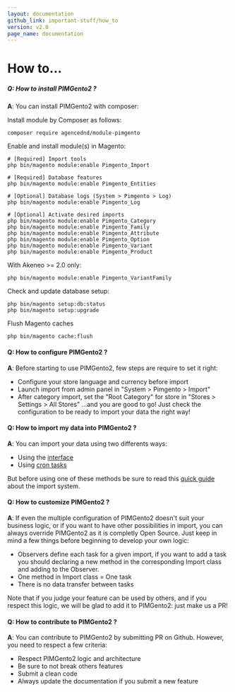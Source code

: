 ```yaml
---
layout: documentation
github_link: important-stuff/how_to
version: v2.0
page_name: documentation
---
```


How to...
========
##### Q: How to install PIMGento2 ?
**A**: You can install PIMGento2 with composer:

Install module by Composer as follows:

```shell
composer require agencednd/module-pimgento
```

Enable and install module(s) in Magento:

```shell
# [Required] Import tools
php bin/magento module:enable Pimgento_Import

# [Required] Database features
php bin/magento module:enable Pimgento_Entities

# [Optional] Database logs (System > Pimgento > Log)
php bin/magento module:enable Pimgento_Log

# [Optional] Activate desired imports
php bin/magento module:enable Pimgento_Category
php bin/magento module:enable Pimgento_Family
php bin/magento module:enable Pimgento_Attribute
php bin/magento module:enable Pimgento_Option
php bin/magento module:enable Pimgento_Variant
php bin/magento module:enable Pimgento_Product
```

With Akeneo >= 2.0 only:

```shell
php bin/magento module:enable Pimgento_VariantFamily
```

Check and update database setup:
```shell
php bin/magento setup:db:status
php bin/magento setup:upgrade
```

Flush Magento caches
```shell
php bin/magento cache:flush
```

#### Q: How to configure PIMGento2 ?
**A**: Before starting to use PIMGento2, few steps are require to set it right:
* Configure your store language and currency before import
* Launch import from admin panel in "System > Pimgento > Import"
* After category import, set the "Root Category" for store in "Stores > Settings > All Stores"
...and you are good to go! Just check the configuration to be ready to import your data the right way!

#### Q: How to import my data into PIMGento2 ?
**A**: You can import your data using two differents ways:
* Using the [interface](../functionnalities/pimgento_interface.md)
* Using [cron tasks](../functionnalities/pimgento_cron.md)

But before using one of these methods be sure to read this [quick guide](../functionnalities/pimgento_import.md) about the import system.

#### Q: How to customize PIMGento2 ?
**A**: If even the multiple configuration of PIMGento2 doesn't suit your business logic, or if you want to have other possibilities in import, you can always override PIMGento2 as it is completly Open Source. Just keep in mind a few things before beginning to develop your own logic:
* Observers define each task for a given import, if you want to add a task you should declaring a new method in the corresponding Import class and adding to the Observer.
* One method in Import class = One task
* There is no data transfer between tasks

Note that if you judge your feature can be used by others, and if you respect this logic, we will be glad to add it to PIMGento2: just make us a PR!

#### Q: How to contribute to PIMGento2 ?
**A**: You can contribute to PIMGento2 by submitting PR on Github. However, you need to respect a few criteria:
* Respect PIMGento2 logic and architecture
* Be sure to not break others features
* Submit a clean code
* Always update the documentation if you submit a new feature
